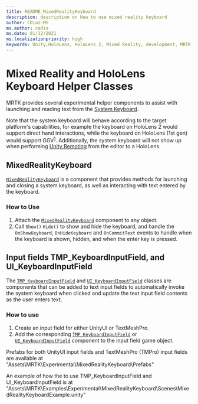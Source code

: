```yaml
---
title: README_MixedRealityKeyboard
description: description on How to use mixed reality keyboard
author: CDiaz-MS
ms.author: cadia
ms.date: 01/12/2021
ms.localizationpriority: high
keywords: Unity,HoloLens, HoloLens 2, Mixed Reality, development, MRTK,
---
```


# Mixed Reality and HoloLens Keyboard Helper Classes

MRTK provides several experimental helper components to assist with launching and reading text from the [System Keyboard](../../SystemKeyboard.md).

Note that the system keyboard will behave according to the target platform's capabilities, for example the keyboard on HoloLens 2 would support direct hand interactions, while the keyboard on HoloLens (1st gen) would support GGV<sup>[1](https://docs.microsoft.com/windows/mixed-reality/gaze)</sup>. Additionally, the system keyboard will not show up when performing [Unity Remoting](../../tools/HolographicRemoting.md) from the editor to a HoloLens.

## MixedRealityKeyboard

[`MixedRealityKeyboard`](xref:Microsoft.MixedReality.Toolkit.Experimental.UI.MixedRealityKeyboard) is a component that provides methods for launching and closing a system keyboard, as well as interacting with text entered by the keyboard.  

### How to Use

1. Attach the [`MixedRealityKeyboard`](xref:Microsoft.MixedReality.Toolkit.Experimental.UI.MixedRealityKeyboard) component to any object.
2. Call `Show()` `Hide()` to show and hide the keyboard, and handle the `OnShowKeyboard`, `OnHideKeyboard` and `OnCommitText` events to handle when the keyboard is shown, hidden, and when the enter key is pressed.

## Input fields TMP_KeyboardInputField, and UI_KeyboardInputField

The [`TMP_KeyboardInputField`](xref:Microsoft.MixedReality.Toolkit.Experimental.UI.TMP_KeyboardInputField) and [`UI_KeyboardInputField`](xref:Microsoft.MixedReality.Toolkit.Experimental.UI.UI_KeyboardInputField) classes are components that can be added to text input fields to automatically invoke the system keyboard when clicked and update the text input field contents as the user enters text.

### How to use

1. Create an input field for either UnityUI or TextMeshPro.
2. Add the corresponding [`TMP_KeyboardInputField`](xref:Microsoft.MixedReality.Toolkit.Experimental.UI.TMP_KeyboardInputField) or [`UI_KeyboardInputField`](xref:Microsoft.MixedReality.Toolkit.Experimental.UI.UI_KeyboardInputField) component to the input field game object.

Prefabs for both UnityUI input fields and TextMeshPro (TMPro) input fields are available at "Assets\MRTK\Experimental\MixedRealityKeyboard\Prefabs"

An example of how the to use TMP_KeyboardInputField and UI_KeyboardInputField is at "Assets\MRTK\Examples\Experimental\MixedRealityKeyboard\Scenes\MixedRealityKeyboardExample.unity"
